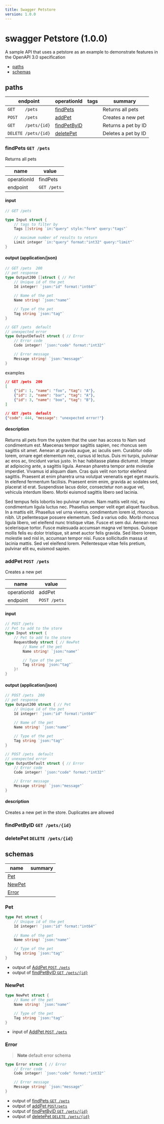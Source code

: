 ```yaml
---
title: Swagger Petstore
version: 1.0.0
---
```


# swagger Petstore (1.0.0)

A sample API that uses a petstore as an example to demonstrate features in the OpenAPI 3.0 specification

- [paths](#paths)
- [schemas](#schemas)

## paths

| endpoint | operationId | tags | summary |
| --- | --- | --- | --- |
| `GET    /pets` | [findPets](#findpets--get-pets)  | | Returns all pets |
| `POST   /pets` | [addPet](#addpet--post-pets) | | Creates a new pet |
| `GET    /pets/{id}`| [findPetByID](#findpetbyid--get-petsid) | | Returns a pet by ID |
| `DELETE /pets/{id}` | [deletePet](#deletepet--delete-petsid) | | Deletes a pet by ID |

<!-- 
- [findPets  `GET /pets`](#findpets--get-pets) Returns all pets
- [addPet  `POST/pets`](#addpet--post-pets)  Creates a new pet
- [findPetByID  `GET /pets/{id}`](#findpetbyid--get-petsid) Returns a pet by ID
- [deletePet  `DELETE /pets/{id}`](#deletepet--delete-petsid) Deletes a pet by ID
-->

### findPets  `GET /pets`

Returns all pets

| name | value | 
| --- | --- |
| operationId | findPets |
| endpoint | `GET /pets` |

#### input

```go
// GET /pets

type Input struct {
    // tags to filter by
    Tags []string `in:"query" style:"form" query:"tags"`

    // maximum number of results to return
    Limit integer `in:"query" format:"int32" query:"limit"`
}
```

#### output (application/json)

```go
// GET /pets  200  
// pet response
type Output200 []struct { // Pet
    // Unique id of the pet
    Id integer! `json:"id" format:"int64"`
    
    // Name of the pet
    Name string! `json:"name"`

    // Type of the pet
    Tag string `json:"tag"`
}

// GET /pets  default
// unexpected error
type OutputDefault struct { // Error
    // Error code
    Code integer! `json:"code" format:"int32"`

    // Error message
    Message string! `json:"message"`
}
```

examples

```json
// GET /pets  200  
[
    {"id": 1, "name": "foo", "tag": "A"},
    {"id": 2, "name": "bar", "tag": "A"},
    {"id": 3, "name": "boo", "tag": "B"},
]

// GET /pets  default 
{"code": 444, "message": "unexpected error!"}
```

#### description

Returns all pets from the system that the user has access to
Nam sed condimentum est. Maecenas tempor sagittis sapien, nec rhoncus sem sagittis sit amet. Aenean at gravida augue, ac iaculis sem. Curabitur odio lorem, ornare eget elementum nec, cursus id lectus. Duis mi turpis, pulvinar ac eros ac, tincidunt varius justo. In hac habitasse platea dictumst. Integer at adipiscing ante, a sagittis ligula. Aenean pharetra tempor ante molestie imperdiet. Vivamus id aliquam diam. Cras quis velit non tortor eleifend sagittis. Praesent at enim pharetra urna volutpat venenatis eget eget mauris. In eleifend fermentum facilisis. Praesent enim enim, gravida ac sodales sed, placerat id erat. Suspendisse lacus dolor, consectetur non augue vel, vehicula interdum libero. Morbi euismod sagittis libero sed lacinia.

Sed tempus felis lobortis leo pulvinar rutrum. Nam mattis velit nisl, eu condimentum ligula luctus nec. Phasellus semper velit eget aliquet faucibus. In a mattis elit. Phasellus vel urna viverra, condimentum lorem id, rhoncus nibh. Ut pellentesque posuere elementum. Sed a varius odio. Morbi rhoncus ligula libero, vel eleifend nunc tristique vitae. Fusce et sem dui. Aenean nec scelerisque tortor. Fusce malesuada accumsan magna vel tempus. Quisque mollis felis eu dolor tristique, sit amet auctor felis gravida. Sed libero lorem, molestie sed nisl in, accumsan tempor nisi. Fusce sollicitudin massa ut lacinia mattis. Sed vel eleifend lorem. Pellentesque vitae felis pretium, pulvinar elit eu, euismod sapien.


### addPet  `POST /pets`

Creates a new pet

| name | value | 
| --- | --- |
| operationId | addPet |
| endpoint | `POST /pets` |

#### input

```go
// POST /pets
// Pet to add to the store
type Input struct {
    // Pet to add to the store
    RequestBody struct { // NewPet
        // Name of the pet
        Name string! `json:"name"`

        // Type of the pet
        Tag string `json:"tag"`
    }!
}
```

#### output (application/json)


```go
// POST /pets  200  
// pet response
type Output200 struct { // Pet
    // Unique id of the pet
    Id integer! `json:"id" format:"int64"`
    
    // Name of the pet
    Name string! `json:"name"`

    // Type of the pet
    Tag string `json:"tag"`
}

// POST /pets  default
// unexpected error
type OutputDefault struct { // Error
    // Error code
    Code integer! `json:"code" format:"int32"`

    // Error message
    Message string! `json:"message"`
}
```

#### description

Creates a new pet in the store. Duplicates are allowed

### findPetByID  `GET /pets/{id}`
### deletePet  `DELETE /pets/{id}`


## schemas

| name | summary | 
| --- | --- |
| [Pet](#pet) |  |
| [NewPet](#newpet) | |
| [Error](#error) | |

### Pet

```go
type Pet struct {
    // Unique id of the pet
    Id integer! `json:"id" format:"int64"`
    
    // Name of the pet
    Name string! `json:"name"`

    // Type of the pet
    Tag string `json:"tag"`
}
```

- output of [AddPet `POST /pets`](#addpet-post-pets)
- output of [findPetByID  `GET /pets/{id}`](#findpetbyid--get-petsid)

### NewPet

```go
type NewPet struct {
    // Name of the pet
    Name string! `json:"name"`

    // Type of the pet
    Tag string `json:"tag"`
}
```
- input of [AddPet `POST /pets`](#addpet-post-pets)

### Error

> **Note**
> default error schema

```go
type Error struct { // Error
    // Error code
    Code integer! `json:"code" format:"int32"`

    // Error message
    Message string! `json:"message"`
}
```

- output of [findPets  `GET /pets`](#findpets--get-pets)
- output of [addPet  `POST/pets`](#addpet--post-pets)
- output of [findPetByID  `GET /pets/{id}`](#findpetbyid--get-petsid)
- output of [deletePet  `DELETE /pets/{id}`](#deletepet--delete-petsid)
